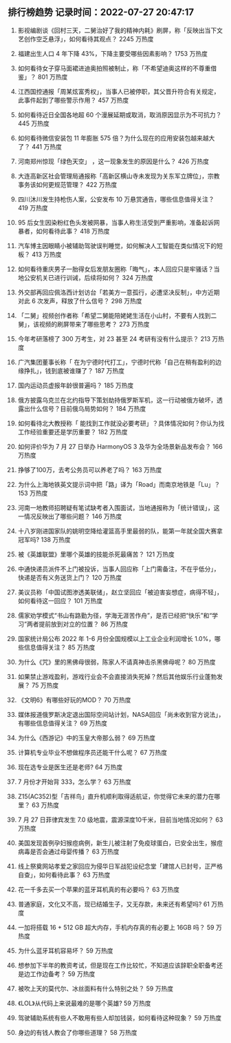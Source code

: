 
## 排行榜趋势 记录时间：2022-07-27 20:47:17
  
  1. 影视编剧谈《回村三天，二舅治好了我的精神内耗》刷屏，称「反映出当下文艺创作空乏悬浮」，如何看待其观点？ 2245 万热度
    
  2. 福建出生人口 4 年下降 43%，下降主要受哪些因素影响？ 1753 万热度
    
  3. 如何看待女子穿马面裙进迪奥拍照被制止，称「不希望迪奥这样的不尊重借鉴」？ 801 万热度
    
  4. 江西国控通报「周某炫富秀权」，当事人已被停职，其父晋升符合有关规定，此事件起到了哪些警示作用？ 457 万热度
    
  5. 如何看待近日全国各地超 60 个漫展延期或取消，取消原因显示为不可抗力？ 445 万热度
    
  6. 如何看待微信安装包 11 年膨胀 575 倍？为什么现在的应用安装包越来越大了？ 441 万热度
    
  7. 河南郑州惊现「绿色天空」 ，这一现象发生的原因是什么？ 426 万热度
    
  8. 大连高新区社会管理局通报称「高新区横山寺未发现为关东军立牌位」，宗教事务该如何更规范管理？ 422 万热度
    
  9. 四川沐川发生持枪伤人案，公安发布 10 万悬赏通告，哪些信息值得关注？ 419 万热度
    
  10. 95 后女生因染粉红色头发被网暴，当事人称生活受到严重影响，准备起诉网暴者，如何看待此事？ 418 万热度
    
  11. 汽车博主因眼睛小被辅助驾驶误判睡觉，如何解决人工智能在类似情况下的短板？ 413 万热度
    
  12. 如何看待重庆男子一胎得女后发朋友圈称「晦气」，本人回应只是牢骚话？当地公安机关已进行训诫，后续将如何？ 324 万热度
    
  13. 外交部再回应佩洛西计划访台「若美方一意孤行，必遭坚决反制」，中方近期对此 6 次发声，释放了什么信号？ 298 万热度
    
  14. 「二舅」视频创作者称「希望二舅能陪姥姥生活在小山村，不要有人找到二舅」，该视频的刷屏带来了哪些思考？ 273 万热度
    
  15. 今年考研落榜了 300 万考生，对 23 甚至 24 考研有没有什么提示？ 213 万热度
    
  16. 广汽集团董事长称「 在为宁德时代打工」，宁德时代称「自己在稍有盈利的边缘挣扎」，钱到底被谁赚了？ 187 万热度
    
  17. 国内运动员虚报年龄很普遍吗？ 185 万热度
    
  18. 俄方披露乌克兰在北约指导下策划劫持俄罗斯军机，这一行动被俄方破坏，透露出什么信号？目前俄乌局势如何？ 184 万热度
    
  19. 如何看待北大教授称「 能找到工作就没必要考研」？具体情况如何？你认为找工作经验重要还是学历重要？ 182 万热度
    
  20. 如何评价华为 7 月 27 日举办 HarmonyOS 3 及华为全场景新品发布会？ 166 万热度
    
  21. 挣够了100万，去考公务员可以养老了吗？ 163 万热度
    
  22. 为什么上海地铁英文提示词中把「路」译为「Road」而南京地铁是「Lu」？ 153 万热度
    
  23. 河南一地教师招聘疑有笔试缺考者入围面试，当地通报称为「统计错误」，这一情况反映出了哪些问题？ 146 万热度
    
  24. 十八岁刚进国家队的姚明空降给灌篮高手里最弱的队，能第一年就全国大赛拿冠军吗? 138 万热度
    
  25. 被《英雄联盟》里哪个英雄的技能杀死最痛苦？ 121 万热度
    
  26. 中通快递员派件不上门被投诉，当事人回应称「上门需备注，不在乎低分」，快递是否有义务送货上门？ 120 万热度
    
  27. 美议员称「中国试图渗透美联储」，赵立坚回应「被迫害妄想症，病得不轻」，如何看待这一回应？ 101 万热度
    
  28. 儒家劝学模式“书山有路勤为径，学海无涯苦作舟”，是否已经把“快乐”和“学习”两者提前放到对立的位置？ 86 万热度
    
  29. 国家统计局公布 2022 年 1-6 月份全国规模以上工业企业利润增长 1.0%，哪些信息值得关注？ 85 万热度
    
  30. 为什么《咒》里的黑佛母很弱，陈家人不请真神击杀黑佛母呢？ 80 万热度
    
  31. 如果禁止游戏盈利，游戏行业会不会直接消失死掉？然后其他娱乐行业蓬勃发展？ 75 万热度
    
  32. 《文明6》有哪些好玩的MOD？ 70 万热度
    
  33. 媒体报道俄罗斯决定退出国际空间站计划，NASA回应「尚未收到官方说法」，有哪些信息值得关注？ 69 万热度
    
  34. 为什么《西游记》中的玉皇大帝那么弱？ 69 万热度
    
  35. 计算机专业毕业不想做程序员还能干什么呢？ 67 万热度
    
  36. 现在选专业是医生还是老师? 64 万热度
    
  37. 7 月份才开始背 333，怎么学？ 63 万热度
    
  38. Z15(AC352)型「吉祥鸟」直升机顺利取得适航证，你觉得它未来的潜力在哪里？ 63 万热度
    
  39. 7 月 27 日菲律宾发生 7.0 级地震，震源深度10千米，目前当地情况如何？ 63 万热度
    
  40. 美国发现首例孕妇猴痘病例，新生儿被注射了免疫球蛋白，已安全出生，猴痘病毒是否会通过母婴传播？ 63 万热度
    
  41. 线上祭奠网站孝爱之家回应为侵华日军战犯设纪念堂「建馆人已封号，正严格自查」，如何看待此事？ 63 万热度
    
  42. 花一千多去买一个苹果的蓝牙耳机真的有必要吗？ 63 万热度
    
  43. 普通家庭，文化又不高，现已结婚生子，又无存款，未来还有希望吗? 61 万热度
    
  44. 一加将搭载 16 + 512 GB 超大内存，手机内存真的有必要上 16GB 吗？ 59 万热度
    
  45. 为什么蓝牙耳机容易坏？ 59 万热度
    
  46. 想参加下半年的教资考试，但是现在工作比较忙，不知道应该辞职全职备考还是边工作边备考？ 59 万热度
    
  47. 被吹上天的莫代尔、冰丝面料有什么特别之处？ 59 万热度
    
  48. 《LOL》从代码上来说最难的是哪个英雄? 59 万热度
    
  49. 驾驶辅助系统有些人不敢用有些人却加钱装，如何看待这种现象？ 59 万热度
    
  50. 身边的有钱人教会了你哪些道理？ 58 万热度
    